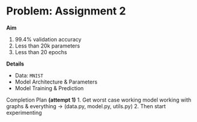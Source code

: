 # Problem: Assignment 2

**Aim**
1. 99.4% validation accuracy
2. Less than 20k parameters
3. Less than 20 epochs


**Details**
- Data: `MNIST`
- Model Architecture & Parameters
- Model Training & Prediction

Completion Plan
**(attempt 1)** 1. Get worst case working model working with graphs & everything -> (data.py, model.py, utils.py)
2. Then start experimenting